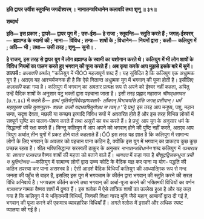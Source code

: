 **इति द्वापर उर्वीश स्तुवन्ति जगदीश्वरम् ।** **नानातन्त्रविधानेन कलावपि तथा शृणु ॥ ३१॥** 

**शब्दार्थ** 

**इति—** **इस प्रकार** **; द्वापरे—** **द्वापर युग में** **; उरु-ईश—** **हे राजा** **; स्तुवन्ति—** **स्तुति करते हैं** **; जगत्-ईश्वरम्—** **ब्रह्माण्ड के स्वामी की** **;** **नाना—** **विविध** **; तन्त्र—** **शाषों के** **; विधानेन—** **नियमों द्वारा** **; कलौ—** **कलियुग में** **; अपि—** **भी** **; तथा—** **उसी तरह** **; शृणु—** **सुनो।** **.** 

**हे राजन्, इस तरह से द्वापर युग में लोग ब्रह्माण्ड के स्वामी का यशोगान करते थे। कलियुग** **में भी लोग शाषों के विविध नियमों का पालन करते हुए भगवान् की पूजा करते हैं। अब कृपा** **करके आप मुझसे इसके बारे में सुनें।** **तात्पर्य :** *कलावपि* अर्थात् ''कलियुग में भीÓÓ महत्त्वपूर्ण शब्द हैं। यह सुविदित है कि कलियुग एक अधाॢमक युग है। अतएव यह आश्चर्यजनक ही है कि ऐसे नितान्त अधाॢमक युग में भगवान् की पूजा होती है। इसीलिए *कलावपि* कहा गया है। कलियुग में भगवान् का अवतार प्रत्यक्ष रूप से अपने को ईश्वर नहीं कहता, अपितु उन्हें वैदिक शाषों के अनुसार पटु भक्तों द्वारा पहचाना जाता है। इसी तरह प्रह्लाद महाराज *श्रीमद्भागवत* (७.९.३८) में कहते हैं— *इत्थं नृतिर्यगृषिदेवझषावतारै-* *र्लोकान् विभावयसि हंसि जगत् प्रतीपान्।* *धर्मं महापुरुष पासि युगानुवृत्त-* *श्छन्न: कलौ यदभवषियुगोऽथ स त्वम्॥* ''हे प्रभु! इस तरह आप मनुष्य, पशु, महान सन्त, सदृश देवता, मछली या कच्छप इत्यादि विविध रूपों में अवतरित होते हैं और इस तरह विभिन्न लोकों में सश्पूर्ण सृष्टि का पालन-पोषण करते हैं तथा असुरों का वध करते हैं। हे प्रभु! आप युग के अनुसार धर्म के सिद्धान्तों की रक्षा करते हैं। किन्तु कलियुग में आप अपने को भगवान् होने की पुष्टि नहीं करते, अतएव आप त्रियुग अर्थात् तीन युगों में प्रकट होने वाले कहलाते हैं।ÓÓ इस तरह यह ज्ञात है कि कलियुग में सामान्य लोगों के लिए भगवान् के अवतार को पहचान पाना कठिन है, क्योंकि इस युग में भगवान् का प्राकट्य कुछ कुछ प्रच्छन्न रहता है। श्रील भक्तिसिद्धान्त सरस्वती ठाकुर के अनुसार *नानातन्त्रविधानेन* शब्द कलियुग में *पञ्चरात्र* या *सात्वत पञ्चरात्र* वैष्णव शाषों की महत्ता को बताने वाले हैं। *भागवत* में कहा गया है *षीशूद्रद्विजबन्धूनां* *त्रयी न श्रुतिगोचरा* —कलियुग में सामान्य लोगों द्वारा उच्च कोटि के वैदिक यज्ञ कर पाना या योग- पद्धति की कठिन तपस्या कर पाना असश्भव है। ऐसी आदर्श वैदिक विधियाँ कलियुग की आध्याति्मक रूप से मन्द जनता की पहुँच से बाहर हैं, इसलिए इस युग में भगवन्नाम के कीर्तन द्वारा भगवान् की स्तुति करने की सरल विधि अनिवार्य है। भगवन्नाम कीर्तन करने तथा भगवान् की अर्चा-पूजा करने की भक्तिमयी विधियों का वर्णन *पञ्चरात्र* नामक वैष्णव शाषों में वॢणत हैं। इस श्लोक में ऐसे तांत्रिक शाषों का उल्लेख हुआ है और यह कहा गया है कि कलियुग में ये भकि्तमयी विधियाँ, जिनकी शिक्षा नारद मुनि जैसे महान् आचार्यों द्वारा दी गई है, भगवान् की पूजा करने की एकमात्र व्यावहारिक विधियाँ हैं। अगले श्लोक में इसकी और अधिक स्पष्ट व्यालया की गई है।  